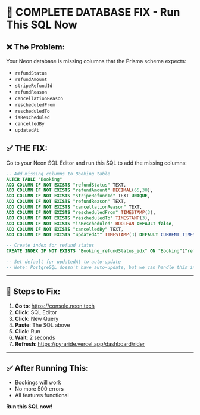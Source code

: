 # 🔧 **COMPLETE DATABASE FIX - Run This SQL Now**

## ❌ **The Problem:**

Your Neon database is missing columns that the Prisma schema expects:
- `refundStatus`
- `refundAmount`
- `stripeRefundId`
- `refundReason`
- `cancellationReason`
- `rescheduledFrom`
- `rescheduledTo`
- `isRescheduled`
- `cancelledBy`
- `updatedAt`

## ✅ **THE FIX:**

Go to your Neon SQL Editor and run this SQL to add the missing columns:

```sql
-- Add missing columns to Booking table
ALTER TABLE "Booking" 
ADD COLUMN IF NOT EXISTS "refundStatus" TEXT,
ADD COLUMN IF NOT EXISTS "refundAmount" DECIMAL(65,30),
ADD COLUMN IF NOT EXISTS "stripeRefundId" TEXT UNIQUE,
ADD COLUMN IF NOT EXISTS "refundReason" TEXT,
ADD COLUMN IF NOT EXISTS "cancellationReason" TEXT,
ADD COLUMN IF NOT EXISTS "rescheduledFrom" TIMESTAMP(3),
ADD COLUMN IF NOT EXISTS "rescheduledTo" TIMESTAMP(3),
ADD COLUMN IF NOT EXISTS "isRescheduled" BOOLEAN DEFAULT false,
ADD COLUMN IF NOT EXISTS "cancelledBy" TEXT,
ADD COLUMN IF NOT EXISTS "updatedAt" TIMESTAMP(3) DEFAULT CURRENT_TIMESTAMP;

-- Create index for refund status
CREATE INDEX IF NOT EXISTS "Booking_refundStatus_idx" ON "Booking"("refundStatus");

-- Set default for updatedAt to auto-update
-- Note: PostgreSQL doesn't have auto-update, but we can handle this in the application
```

---

## 🚀 **Steps to Fix:**

1. **Go to**: https://console.neon.tech
2. **Click**: SQL Editor
3. **Click**: New Query
4. **Paste**: The SQL above
5. **Click**: Run
6. **Wait**: 2 seconds
7. **Refresh**: https://pyraride.vercel.app/dashboard/rider

---

## ✅ **After Running This:**

- Bookings will work
- No more 500 errors
- All features functional

**Run this SQL now!**

